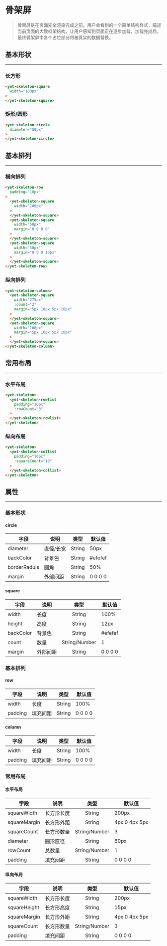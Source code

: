# 骨架屏

> 骨架屏是在页面完全渲染完成之前，用户会看到的一个简单结构样式，描述当前页面的大致框架结构，让用户感知到页面正在逐步加载，加载完成后，最终骨架屏中各个占位部分将被真实的数据替换。


## 基本形状
-----
### 长方形

```html
<yet-skeleton-square 
  width="100px"
>
</yet-skeleton-square>
```

### 矩形/圆形

```html
<yet-skeleton-circle 
  diameter="50px"
>
</yet-skeleton-circle>
```

## 基本排列
-----
### 横向排列

```html
<yet-skeleton-row 
  padding="10px"
>
  <yet-skeleton-square 
    width="100px"
  >
  </yet-skeleton-square>
  <yet-skeleton-square 
    width="50px" 
    margin="0 0 0 0"
  >
  </yet-skeleton-square>
  <yet-skeleton-square 
    width="50px" 
    margin="0 0 0 10px"
  >
  </yet-skeleton-square>
</yet-skeleton-row>
```

### 纵向排列

```html
<yet-skeleton-column>
  <yet-skeleton-square 
    width="275px" 
    :count="2" 
    margin="5px 10px 5px 10px"
  >
  </yet-skeleton-square>
  <yet-skeleton-square 
    width="100px" 
    margin="5px 10px 5px 10px"
  >
  </yet-skeleton-square>
</yet-skeleton-column>
```

## 常用布局
-----
### 水平布局
```html
<yet-skeleton>
  <yet-skeleton-rowlist
    padding="10px"
    :rowCount="3"
  >
  </yet-skeleton-rowlist>
</yet-skeleton>
```

### 纵向布局
```html
<yet-skeleton>
  <yet-skeleton-collist
    padding="10px"
    :squareCount="10"
  >
  </yet-skeleton-collist>
</yet-skeleton>
```

## 属性
-----

### 基本形状
#### circle

| 字段 | 说明 | 类型 | 默认值
|----- | ----- | ----- | -----
| diameter | 直径/长宽 | String | 50px
| backColor | 背景色 | String | #efefef
| borderRaduis | 圆角 | String | 50%
| margin | 外部间距 | String | 0 0 0 0

#### square

| 字段 | 说明 | 类型 | 默认值
|----- | ----- | :----: | -----
| width | 长度 | String | 100%
| height | 高度 | String | 12px
| backColor | 背景色 | String | #efefef
| count | 数量 | String/Number | 1
| margin | 外部间距 | String | 0 0 0 0

### 基本排列
#### row

| 字段 | 说明 | 类型 | 默认值
|----- | ----- | :----: | -----
| width | 长度 | String | 100%
| padding | 填充间距 | String | 0 0 0 0

#### column

| 字段 | 说明 | 类型 | 默认值
|----- | ----- | :----: | -----
| width | 长度 | String | 100%
| padding | 填充间距 | String | 0 0 0 0

### 常用布局
#### 水平布局
| 字段 | 说明 | 类型 | 默认值
|----- | ----- | :----: | -----
| squareWidth | 长方形长度 | String | 200px
| squareMargin | 长方形外距 | String | 4px 0 4px 5px
| squareCount | 长方形数量 | String/Number | 3
| diameter | 圆形直径 | String | 60px
| rowCount | 总数量 | String/Number | 1
| padding | 填充间距 | String | 0 0 0 0

#### 纵向布局
| 字段 | 说明 | 类型 | 默认值
|----- | ----- | :----: | -----
| squareWidth | 长方形长度 | String | 200px
| squareHeight | 长方形高度 | String | 15px
| squareMargin | 长方形外距 | String | 4px 0 4px 5px
| squareCount | 长方形数量 | String/Number | 3
| padding | 填充间距 | String | 0 0 0 0
